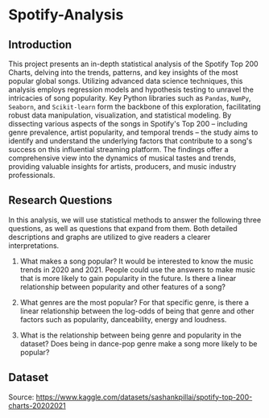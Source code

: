 # Spotify-Analysis

## Introduction
This project presents an in-depth statistical analysis of the Spotify Top 200 Charts, delving into the trends, patterns, and key insights of the most popular global songs. Utilizing advanced data science techniques, this analysis employs regression models and hypothesis testing to unravel the intricacies of song popularity. Key Python libraries such as ```Pandas```, ```NumPy```, ```Seaborn```, and ```Scikit-learn``` form the backbone of this exploration, facilitating robust data manipulation, visualization, and statistical modeling. By dissecting various aspects of the songs in Spotify's Top 200 – including genre prevalence, artist popularity, and temporal trends – the study aims to identify and understand the underlying factors that contribute to a song's success on this influential streaming platform. The findings offer a comprehensive view into the dynamics of musical tastes and trends, providing valuable insights for artists, producers, and music industry professionals.

## Research Questions 
In this analysis, we will use statistical methods to answer the following three questions, as well as questions that expand from them. Both detailed descriptions and graphs are utilized to give readers a clearer interpretations. 

1. What makes a song popular? It would be interested to know the music trends in 2020 and 2021. People could use the answers to make music that is more likely to gain popularity in the future. Is there a linear relationship between popularity and other features of a song?

2. What genres are the most popular? For that specific genre, is there a linear relationship between the log-odds of being that genre and other factors such as popularity, danceability, energy and loudness.

3. What is the relationship between being genre and popularity in the dataset? Does being in dance-pop genre make a song more likely to be popular?


## Dataset 
Source: https://www.kaggle.com/datasets/sashankpillai/spotify-top-200-charts-20202021 

